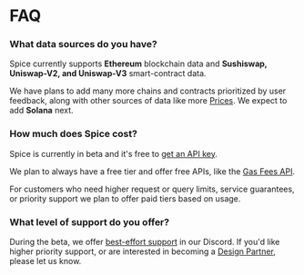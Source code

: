 # FAQ

### What data sources do you have?

Spice currently supports **Ethereum** blockchain data and **Sushiswap, Uniswap-V2, and Uniswap-V3** smart-contract data.

We have plans to add many more chains and contracts prioritized by user feedback, along with other sources of data like more [Prices](api/prices.md). We expect to add **Solana** next.

### How much does Spice cost?

Spice is currently in beta and it's free to [get an API key](https://cloud.spiceai.io).

We plan to always have a free tier and offer free APIs, like the [Gas Fees API](api/ethereum/gas-fees.md).

For customers who need higher request or query limits, service guarantees, or priority support we plan to offer paid tiers based on usage.

### What level of support do you offer?

During the beta, we offer [best-effort support](broken-reference) in our Discord. If you'd like higher priority support, or are interested in becoming a [Design Partner](https://www.craft.do/s/bgJFtYzSZwuFXD), please let us know.



